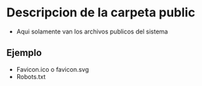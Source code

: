 # Descripcion de la carpeta public
- Aqui solamente van los archivos publicos del sistema

## Ejemplo
- Favicon.ico o favicon.svg
- Robots.txt

